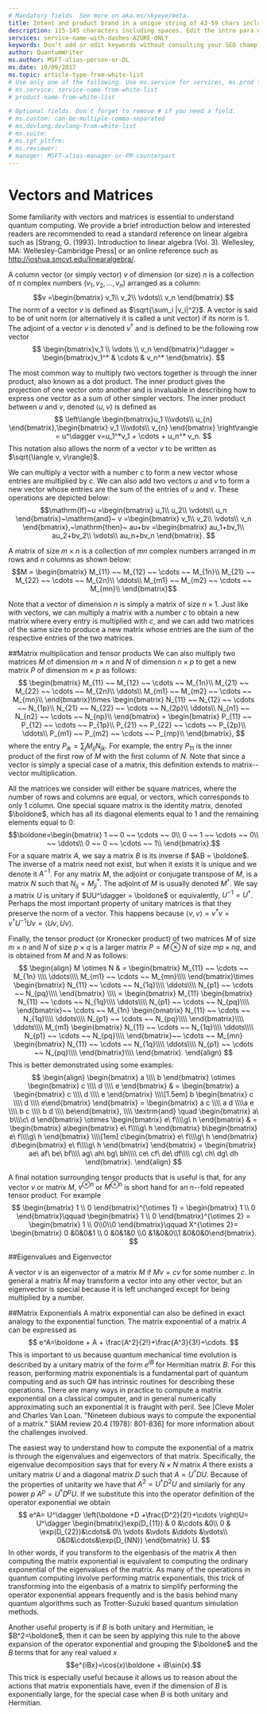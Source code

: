 ```yaml
---
# Mandatory fields. See more on aka.ms/skyeye/meta.
title: Intent and product brand in a unique string of 43-59 chars including spaces | Microsoft Docs 
description: 115-145 characters including spaces. Edit the intro para describing article intent to fit here. This abstract displays in the search result.
services: service-name-with-dashes-AZURE-ONLY 
keywords: Don’t add or edit keywords without consulting your SEO champ.
author: QuantumWriter
ms.author: MSFT-alias-person-or-DL
ms.date: 10/09/2017
ms.topic: article-type-from-white-list
# Use only one of the following. Use ms.service for services, ms.prod for on-prem. Remove the # before the relevant field.
# ms.service: service-name-from-white-list
# product-name-from-white-list

# Optional fields. Don't forget to remove # if you need a field.
# ms.custom: can-be-multiple-comma-separated
# ms.devlang:devlang-from-white-list
# ms.suite: 
# ms.tgt_pltfrm:
# ms.reviewer:
# manager: MSFT-alias-manager-or-PM-counterpart
---
```


# Vectors and Matrices

Some familiarity with vectors and matrices is essential to understand quantum computing. We provide a brief introduction below and interested readers are recommended to read a standard reference on linear algebra such as [Strang, G. (1993). Introduction to linear algebra (Vol. 3). Wellesley, MA: Wellesley-Cambridge Press] or an online reference such as http://joshua.smcvt.edu/linearalgebra/.

A column vector (or simply vector) $v$ of dimension (or size) $n$ is a collection of $n$ complex numbers $(v_1,v_2,
\ldots,v_n)$ arranged as a column:
$$v =\begin{bmatrix}
v_1\\
v_2\\
\vdots\\
v_n
\end{bmatrix}.$$
The norm of a vector $v$ is defined as $\sqrt{\sum_i |v_i|^2}$. A vector is said to be of unit norm (or alternatively it is called a unit vector) if its norm is $1$. The adjoint of a vector $v$ is denoted $v^\dagger$ and is defined to be the following row vector
$$
\begin{bmatrix}v_1 \\ \vdots \\ v_n \end{bmatrix}^\dagger = \begin{bmatrix}v_1^* & \cdots & v_n^* \end{bmatrix}.
$$

The most common way to multiply two vectors together is through the inner product, also known as a dot product.  The inner product gives the projection of one vector onto another and is invaluable in describing how to express one vector as a sum of other simpler vectors.  The inner product between $u$ and $v$, denoted $\left\langle u, v\right\rangle$ is defined as
$$
\left\langle \begin{bmatrix}u_1 \\\vdots\\ u_{n} \end{bmatrix},\begin{bmatrix} v_1 \\\vdots\\ v_{n} \end{bmatrix} \right\rangle = u^\dagger v=u_1^*v_1 + \cdots + u_n^* v_n.
$$
This notation also allows the norm of a vector $v$ to be written as $\sqrt{\langle v, v\rangle}$.

We can multiply a vector with a number $c$ to form a new vector whose entries are multiplied by $c$. We can also add two vectors $u$ and $v$ to form a new vector whose entries are the sum of the entries of $u$ and $v$. These operations are depicted below:
$$\mathrm{If}~u =\begin{bmatrix}
u_1\\
u_2\\
\vdots\\
u_n
\end{bmatrix}~\mathrm{and}~
v =\begin{bmatrix}
	v_1\\
	v_2\\
	\vdots\\
	v_n
\end{bmatrix},~\mathrm{then}~
au+bv =\begin{bmatrix}
au_1+bv_1\\
au_2+bv_2\\
\vdots\\
au_n+bv_n
\end{bmatrix}.
$$

A matrix of size $m \times n$ is a collection of $mn$ complex numbers arranged in $m$ rows and $n$ columns as shown below:
$$M = 
\begin{bmatrix}
M_{11} ~~ M_{12} ~~ \cdots ~~ M_{1n}\\
M_{21} ~~ M_{22} ~~ \cdots ~~ M_{2n}\\
\ddots\\
M_{m1} ~~ M_{m2} ~~ \cdots ~~ M_{mn}\\
\end{bmatrix}$$

Note that a vector of dimension $n$ is simply a matrix of size $n \times 1$. Just like with vectors, we can multiply a matrix with a number $c$ to obtain a new matrix where every entry is multiplied with $c$, and we can add two matrices of the same size to produce a new matrix whose entries are the sum of the respective entries of the two matrices. 

##Matrix multiplication and tensor products
We can also multiply two matrices $M$ of dimension $m\times n$ and $N$ of dimension $n \times p$ to get a new matrix $P$ of dimension $m \times p$ as follows:
$$
\begin{bmatrix}
	M_{11} ~~ M_{12} ~~ \cdots ~~ M_{1n}\\
	M_{21} ~~ M_{22} ~~ \cdots ~~ M_{2n}\\
	\ddots\\
	M_{m1} ~~ M_{m2} ~~ \cdots ~~ M_{mn}\\
\end{bmatrix}\times
\begin{bmatrix}
N_{11} ~~ N_{12} ~~ \cdots ~~ N_{1p}\\
N_{21} ~~ N_{22} ~~ \cdots ~~ N_{2p}\\
\ddots\\
N_{n1} ~~ N_{n2} ~~ \cdots ~~ N_{np}\\
\end{bmatrix} =
\begin{bmatrix}
P_{11} ~~ P_{12} ~~ \cdots ~~ P_{1p}\\
P_{21} ~~ P_{22} ~~ \cdots ~~ P_{2p}\\
\ddots\\
P_{m1} ~~ P_{m2} ~~ \cdots ~~ P_{mp}\\
\end{bmatrix},
$$
where the entry $P_{ik} = \sum_j M_{ij}N_{jk}$. For example, the entry $P_{11}$ is the inner product of the first row of $M$ with the first column of $N$. Note that since a vector is simply a special case of a matrix, this definition extends to matrix--vector multiplication. 

All the matrices we consider will either be square matrices, where the number of rows and columns are equal, or vectors, which corresponds to only $1$ column. One special square matrix is the identity matrix, denoted $\boldone$, which has all its diagonal elements equal to $1$ and the remaining elements equal to $0$:
$$\boldone=\begin{bmatrix}
1 ~~ 0 ~~ \cdots ~~ 0\\
0 ~~ 1 ~~ \cdots ~~ 0\\
~~ \ddots\\
0 ~~ 0 ~~ \cdots ~~ 1\\
\end{bmatrix}.$$
For a square matrix $A$, we say a matrix $B$ is its inverse if $AB = \boldone$. The inverse of a matrix need not exist, but when it exists it is unique and we denote it $A^{-1}$. For any matrix $M$, the adjoint or conjugate transpose of $M$, is a matrix $N$ such that $N_{ij} = M^*_{ji}$. The adjoint of $M$ is usually denoted $M^\dagger$. We say a matrix $U$ is unitary if $UU^\dagger = \boldone$ or equivalently, $U^{-1} = U^\dagger$.  Perhaps the most important property of unitary matrices is that they preserve the norm of a vector.  This happens because $\langle v,v \rangle=v^\dagger v = v^\dagger U^{-1} U v = \langle U v, U v\rangle$.  



Finally, the tensor product (or Kronecker product) of two matrices $M$ of size $m\times n$ and $N$ of size $p \times q$ is a larger matrix $P=M\otimes N$ of size $mp \times nq$, and is obtained from $M$ and $N$ as follows:
$$
\begin{align}
	M \otimes N & =
	\begin{bmatrix}
		M_{11} ~~ \cdots ~~ M_{1n} \\\\
		\ddots\\\\
		M_{m1}  ~~ \cdots ~~ M_{mn}\\\\
	\end{bmatrix}\times
	\begin{bmatrix}
		N_{11}  ~~ \cdots ~~ N_{1q}\\\\
		\ddots\\\\
		N_{p1} ~~ \cdots ~~ N_{pq}\\\\
	\end{bmatrix} \\\\
	=
	\begin{bmatrix}
		M_{11} \begin{bmatrix} N_{11}  ~~ \cdots ~~ N_{1q}\\\\ \ddots\\\\ N_{p1} ~~ \cdots ~~ N_{pq}\\\\ \end{bmatrix}~~ \cdots ~~ 
		M_{1n} \begin{bmatrix} N_{11}  ~~ \cdots ~~ N_{1q}\\\\ \ddots\\\\ N_{p1} ~~ \cdots ~~ N_{pq}\\\\ \end{bmatrix}\\\\
		\ddots\\\\
		M_{m1} \begin{bmatrix} N_{11}  ~~ \cdots ~~ N_{1q}\\\\ \ddots\\\\ N_{p1} ~~ \cdots ~~ N_{pq}\\\\ \end{bmatrix}~~ \cdots ~~ 
		M_{mn} \begin{bmatrix} N_{11}  ~~ \cdots ~~ N_{1q}\\\\ \ddots\\\\ N_{p1} ~~ \cdots ~~ N_{pq}\\\\ \end{bmatrix}\\\\
	\end{bmatrix}.
\end{align}
$$
This is better demonstrated using some examples:
$$
\begin{align}
	\begin{bmatrix}
		a \\\\ b  \end{bmatrix} \otimes \begin{bmatrix} c \\\\ d \\\\ e
	\end{bmatrix} & =
	\begin{bmatrix}
		a \begin{bmatrix} c \\\\ d \\\\ e \end{bmatrix}
		\\\\[1.5em]
		b \begin{bmatrix} c \\\\ d \\\\ e\end{bmatrix}
	\end{bmatrix}
	= \begin{bmatrix} a c \\\\ a d \\\\a e \\\\ b c \\\\ b d \\\\ be\end{bmatrix}, \\\\
	\textrm{and} \quad 
	\begin{bmatrix}
		a\ b\\\\c\ d
	\end{bmatrix}
	\otimes 
	\begin{bmatrix}
		e\ f\\\\g\ h
	\end{bmatrix}
	& =
	\begin{bmatrix}
	a\begin{bmatrix}
	e\ f\\\\g\ h
	\end{bmatrix}
	b\begin{bmatrix}
	e\ f\\\\g\ h
	\end{bmatrix}
	\\\\[1em]
	c\begin{bmatrix}
	e\ f\\\\g\ h
	\end{bmatrix}
	d\begin{bmatrix}
	e\ f\\\\g\ h
	\end{bmatrix}
	\end{bmatrix}
	=
	\begin{bmatrix}
	ae\ af\ be\ bf\\\\
	ag\ ah\ bg\ bh\\\\
	ce\ cf\ de\ df\\\\
	cg\ ch\ dg\ dh
	\end{bmatrix}.
\end{align}
$$

A final notation surrounding tensor products that is useful is that, for any vector $v$ or matrix $M$, $v^{\otimes n}$ or $M^{\otimes n}$ is short hand for an $n$--fold repeated tensor product.  For example
$$
\begin{bmatrix} 1 \\ 0 \end{bmatrix}^{\otimes 1} = \begin{bmatrix} 1 \\ 0 \end{bmatrix}\qquad \begin{bmatrix} 1 \\ 0 \end{bmatrix}^{\otimes 2} = \begin{bmatrix} 1 \\ 0\\0\\0 \end{bmatrix}\qquad X^{\otimes 2}= \begin{bmatrix} 0 &0&0&1 \\ 0 &0&1&0 \\0 &1&0&0\\1 &0&0&0\end{bmatrix}.
$$

##Eigenvalues and Eigenvector

A vector $v$ is an eigenvector of a matrix $M$ if $Mv = cv$ for some number $c$. In general a matrix $M$ may transform a vector into any other vector, but an eigenvector is special because it is left unchanged except for being multiplied by a number.

##Matrix Exponentials
A matrix exponential can also be defined in exact analogy to the exponential function.  The matrix exponential of a matrix $A$ can be expressed as
$$
e^A=\boldone + A + \frac{A^2}{2!}+\frac{A^3}{3!}+\cdots.
$$
This is important to us because quantum mechanical time evolution is described by a unitary matrix of the form $e^{iB}$ for Hermitian matrix $B$.  For this reason, performing matrix exponentials is a fundamental part of quantum computing and as such Q# has intrinsic routines for describing these operations.
There are many ways in practice to compute a matrix exponential on a classical computer, and in general numerically approximating such an exponential it is fraught with peril.  See [Cleve Moler and Charles Van Loan. "Nineteen dubious ways to compute the exponential of a matrix." SIAM review 20.4 (1978): 801-836] for more information about the challenges involved.  

The easiest way to understand how to compute the exponential of a matrix is through the eigenvalues and eigenvectors of that matrix.  Specifically, the eigenvalue decomposition says that for every $N\times N$ matrix $A$ there exists a unitary matrix $U$ and a diagonal matrix $D$ such that $A=U^\dagger D U$.  Because of the properties of unitarity we have that $A^2 = U^\dagger D^2 U$ and similarly for any power $p$ $A^p = U^\dagger D^p U$.  If we substitute this into the operator definition of the operator exponential we obtain
$$
e^A= U^\dagger \left(\boldone +D +\frac{D^2}{2!}+\cdots \right)U= U^\dagger \begin{bmatrix}\exp(D_{11}) & 0 &\cdots &0\\ 0 & \exp(D_{22})&\cdots& 0\\ \vdots &\vdots &\ddots &\vdots\\ 0&0&\cdots&\exp(D_{NN}) \end{bmatrix} U.
$$
In other words, if you transform to the eigenbasis of the matrix $A$ then computing the matrix exponential is equivalent to computing the ordinary exponential of the eigenvalues of the matrix.  As many of the operations in quantum computing involve performing matrix exponentials, this trick of transforming into the eigenbasis of a matrix to simplify performing the operator exponential appears frequently and is the basis behind many quantum algorithms such as Trotter-Suzuki based quantum simulation methods.

Another useful property is if $B$ is both unitary and Hermitian, ie $B^2=\boldone$, then it can be seen by applying this rule to the above expansion of the operator exponential and grouping the $\boldone$ and the $B$ terms that for any real valued $x$
$$e^{iBx}=\cos(x)\boldone + iB\sin(x).$$
This trick is especially useful because it allows us to reason about the actions that matrix exponentials have, even if the dimension of $B$ is exponentially large, for the special case when $B$ is both unitary and Hermitian. 